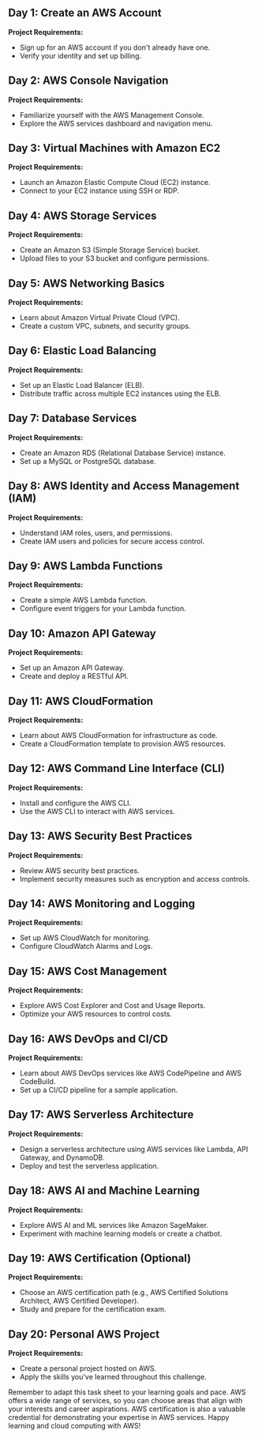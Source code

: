 ## Day 1: Create an AWS Account

**Project Requirements:**
- Sign up for an AWS account if you don't already have one.
- Verify your identity and set up billing.

## Day 2: AWS Console Navigation

**Project Requirements:**
- Familiarize yourself with the AWS Management Console.
- Explore the AWS services dashboard and navigation menu.

## Day 3: Virtual Machines with Amazon EC2

**Project Requirements:**
- Launch an Amazon Elastic Compute Cloud (EC2) instance.
- Connect to your EC2 instance using SSH or RDP.

## Day 4: AWS Storage Services

**Project Requirements:**
- Create an Amazon S3 (Simple Storage Service) bucket.
- Upload files to your S3 bucket and configure permissions.

## Day 5: AWS Networking Basics

**Project Requirements:**
- Learn about Amazon Virtual Private Cloud (VPC).
- Create a custom VPC, subnets, and security groups.

## Day 6: Elastic Load Balancing

**Project Requirements:**
- Set up an Elastic Load Balancer (ELB).
- Distribute traffic across multiple EC2 instances using the ELB.

## Day 7: Database Services

**Project Requirements:**
- Create an Amazon RDS (Relational Database Service) instance.
- Set up a MySQL or PostgreSQL database.

## Day 8: AWS Identity and Access Management (IAM)

**Project Requirements:**
- Understand IAM roles, users, and permissions.
- Create IAM users and policies for secure access control.

## Day 9: AWS Lambda Functions

**Project Requirements:**
- Create a simple AWS Lambda function.
- Configure event triggers for your Lambda function.

## Day 10: Amazon API Gateway

**Project Requirements:**
- Set up an Amazon API Gateway.
- Create and deploy a RESTful API.

## Day 11: AWS CloudFormation

**Project Requirements:**
- Learn about AWS CloudFormation for infrastructure as code.
- Create a CloudFormation template to provision AWS resources.

## Day 12: AWS Command Line Interface (CLI)

**Project Requirements:**
- Install and configure the AWS CLI.
- Use the AWS CLI to interact with AWS services.

## Day 13: AWS Security Best Practices

**Project Requirements:**
- Review AWS security best practices.
- Implement security measures such as encryption and access controls.

## Day 14: AWS Monitoring and Logging

**Project Requirements:**
- Set up AWS CloudWatch for monitoring.
- Configure CloudWatch Alarms and Logs.

## Day 15: AWS Cost Management

**Project Requirements:**
- Explore AWS Cost Explorer and Cost and Usage Reports.
- Optimize your AWS resources to control costs.

## Day 16: AWS DevOps and CI/CD

**Project Requirements:**
- Learn about AWS DevOps services like AWS CodePipeline and AWS CodeBuild.
- Set up a CI/CD pipeline for a sample application.

## Day 17: AWS Serverless Architecture

**Project Requirements:**
- Design a serverless architecture using AWS services like Lambda, API Gateway, and DynamoDB.
- Deploy and test the serverless application.

## Day 18: AWS AI and Machine Learning

**Project Requirements:**
- Explore AWS AI and ML services like Amazon SageMaker.
- Experiment with machine learning models or create a chatbot.

## Day 19: AWS Certification (Optional)

**Project Requirements:**
- Choose an AWS certification path (e.g., AWS Certified Solutions Architect, AWS Certified Developer).
- Study and prepare for the certification exam.

## Day 20: Personal AWS Project

**Project Requirements:**
- Create a personal project hosted on AWS.
- Apply the skills you've learned throughout this challenge.

Remember to adapt this task sheet to your learning goals and pace. AWS offers a wide range of services, so you can choose areas that align with your interests and career aspirations. AWS certification is also a valuable credential for demonstrating your expertise in AWS services. Happy learning and cloud computing with AWS!
